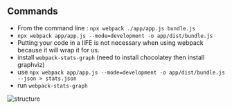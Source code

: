 
## Commands

* From the command line :  `npx webpack ./app/app.js bundle.js`
* `npx webpack app/app.js --mode=development -o app/dist/bundle.js`
* Putting your code in a IIFE is not necessary when using webpack because it will wrap it for us.
* install `webpack-stats-graph` (need to install chocolatey then install graphviz)
* use `npx webpack app/app.js --mode=development -o app/dist/bundle.js --json > stats.json`
* run `webpack-stats-graph`

![][file_structure]


 [file_structure]: docs/structure.png "structure"